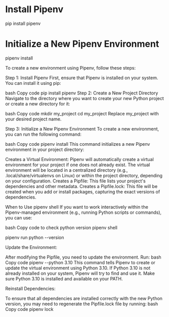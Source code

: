 # Install Pipenv
pip install pipenv

# Initialize a New Pipenv Environment
pipenv install

To create a new environment using Pipenv, follow these steps:

Step 1: Install Pipenv
First, ensure that Pipenv is installed on your system. You can install it using pip:

bash
Copy code
pip install pipenv
Step 2: Create a New Project Directory
Navigate to the directory where you want to create your new Python project or create a new directory for it:

bash
Copy code
mkdir my_project
cd my_project
Replace my_project with your desired project name.

Step 3: Initialize a New Pipenv Environment
To create a new environment, you can run the following command:

bash
Copy code
pipenv install
This command initializes a new Pipenv environment in your project directory:

Creates a Virtual Environment: Pipenv will automatically create a virtual environment for your project if one does not already exist. The virtual environment will be located in a centralized directory (e.g., .local/share/virtualenvs on Linux) or within the project directory, depending on your configuration.
Creates a Pipfile: This file lists your project's dependencies and other metadata.
Creates a Pipfile.lock: This file will be created when you add or install packages, capturing the exact versions of dependencies.


When to Use pipenv shell
If you want to work interactively within the Pipenv-managed environment (e.g., running Python scripts or commands), you can use:

bash
Copy code
to check python version
pipenv shell


pipenv run python --version

Update the Environment:

After modifying the Pipfile, you need to update the environment. Run:
bash
Copy code
pipenv --python 3.10
This command tells Pipenv to create or update the virtual environment using Python 3.10. If Python 3.10 is not already installed on your system, Pipenv will try to find and use it. Make sure Python 3.10 is installed and available on your PATH.

Reinstall Dependencies:

To ensure that all dependencies are installed correctly with the new Python version, you may need to regenerate the Pipfile.lock file by running:
bash
Copy code
pipenv lock

